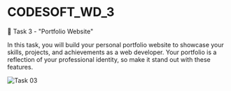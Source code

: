 # CODESOFT_WD_3

📁 Task 3 - "Portfolio Website"

In this task, you will build your personal portfolio website to showcase your skills, projects, and achievements as a web developer. Your portfolio is a reflection of your professional identity, so make it stand out with these features.

![Task 03](https://github.com/user-attachments/assets/80aca765-8e67-45d6-bd58-8d2111ac2c60)
